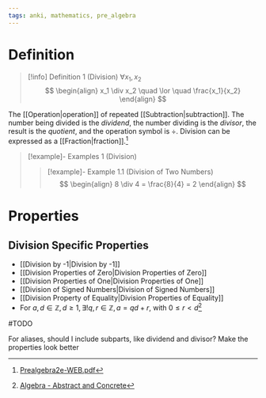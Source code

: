 ```yaml
---
tags: anki, mathematics, pre_algebra
---
```


# Definition

> [!info] Definition 1 (Division)
> $\forall x_1, x_2$
> $$
> \begin{align}
> x_1 \div x_2 \quad \lor \quad \frac{x_1}{x_2}
> \end{align}
> $$

The [[Operation|operation]] of repeated [[Subtraction|subtraction]]. The number being divided is the *dividend*, the number dividing is the *divisor*, the result is the *quotient*, and the operation symbol is $\div$. Division can be expressed as a [[Fraction|fraction]].[^1]

> [!example]- Examples 1 (Division)
> > [!example]- Example 1.1 (Division of Two Numbers)
> > $$
> > \begin{align}
> > 8 \div 4 = \frac{8}{4} = 2
> > \end{align}
> > $$

# Properties

## Division Specific Properties

- [[Division by -1|Division by -1]]
- [[Division Properties of Zero|Division Properties of Zero]]
- [[Division Properties of One|Division Properties of One]]
- [[Division of Signed Numbers|Division of Signed Numbers]]
- [[Division Property of Equality|Division Properties of Equality]]
- For $a, d \in \mathbb{Z}, d \geq 1, \exists ! q, r \in \mathbb{Z}, a = qd + r$, with $0 \leq r < d$[^2]

#TODO

For aliases, should I include subparts, like dividend and divisor?
Make the properties look better

[^1]: [Prealgebra2e-WEB.pdf](zotero://open-pdf/library/items/W4QW2QZI?page=81)
[^2]: [Algebra - Abstract and Concrete](zotero://open-pdf/library/items/IQ3GJ7PV?page=40)